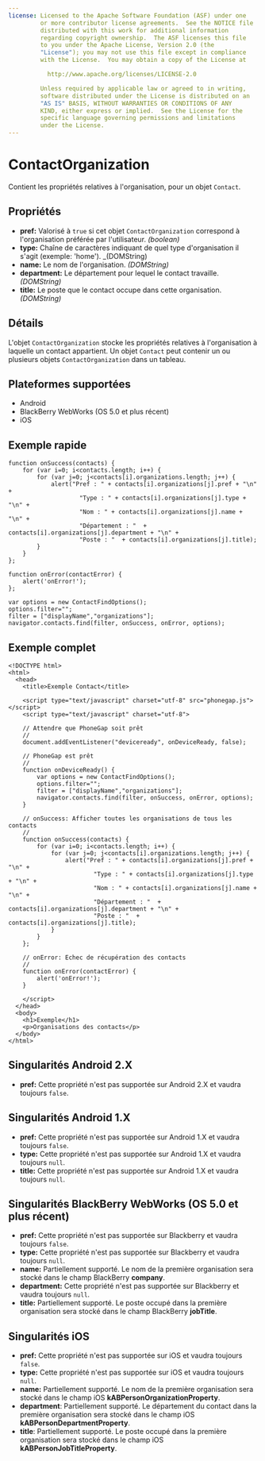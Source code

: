 ```yaml
---
license: Licensed to the Apache Software Foundation (ASF) under one
         or more contributor license agreements.  See the NOTICE file
         distributed with this work for additional information
         regarding copyright ownership.  The ASF licenses this file
         to you under the Apache License, Version 2.0 (the
         "License"); you may not use this file except in compliance
         with the License.  You may obtain a copy of the License at

           http://www.apache.org/licenses/LICENSE-2.0

         Unless required by applicable law or agreed to in writing,
         software distributed under the License is distributed on an
         "AS IS" BASIS, WITHOUT WARRANTIES OR CONDITIONS OF ANY
         KIND, either express or implied.  See the License for the
         specific language governing permissions and limitations
         under the License.
---
```


ContactOrganization
===================

Contient les propriétés relatives à l'organisation, pour un objet `Contact`.

Propriétés
----------
- __pref:__ Valorisé à `true` si cet objet `ContactOrganization` correspond à l'organisation préférée par l'utilisateur. _(boolean)_
- __type:__ Chaîne de caractères indiquant de quel type d'organisation il s'agit (exemple: 'home'). _(DOMString)
- __name:__ Le nom de l'organisation. _(DOMString)_
- __department:__ Le département pour lequel le contact travaille. _(DOMString)_
- __title:__ Le poste que le contact occupe dans cette organisation. _(DOMString)_

Détails
-------

L'objet `ContactOrganization` stocke les propriétés relatives à l'organisation à laquelle un contact appartient.  Un objet `Contact` peut contenir un ou plusieurs objets `ContactOrganization` dans un tableau.

Plateformes supportées
----------------------

- Android
- BlackBerry WebWorks (OS 5.0 et plus récent)
- iOS

Exemple rapide
--------------

    function onSuccess(contacts) {
		for (var i=0; i<contacts.length; i++) {
			for (var j=0; j<contacts[i].organizations.length; j++) {
				alert("Pref : " + contacts[i].organizations[j].pref + "\n" +
						"Type : " + contacts[i].organizations[j].type + "\n" +
						"Nom : " + contacts[i].organizations[j].name + "\n" + 
						"Département : "  + contacts[i].organizations[j].department + "\n" + 
						"Poste : "  + contacts[i].organizations[j].title);
			}
		}
    };

    function onError(contactError) {
        alert('onError!');
    };

    var options = new ContactFindOptions();
	options.filter="";
	filter = ["displayName","organizations"];
    navigator.contacts.find(filter, onSuccess, onError, options);

Exemple complet
---------------

    <!DOCTYPE html>
    <html>
      <head>
        <title>Exemple Contact</title>

        <script type="text/javascript" charset="utf-8" src="phonegap.js"></script>
        <script type="text/javascript" charset="utf-8">

        // Attendre que PhoneGap soit prêt
        //
        document.addEventListener("deviceready", onDeviceReady, false);

        // PhoneGap est prêt
        //
        function onDeviceReady() {
			var options = new ContactFindOptions();
			options.filter="";
			filter = ["displayName","organizations"];
			navigator.contacts.find(filter, onSuccess, onError, options);
        }
    
        // onSuccess: Afficher toutes les organisations de tous les contacts
        //
		function onSuccess(contacts) {
			for (var i=0; i<contacts.length; i++) {
				for (var j=0; j<contacts[i].organizations.length; j++) {
					alert("Pref : " + contacts[i].organizations[j].pref + "\n" +
							"Type : " + contacts[i].organizations[j].type + "\n" +
							"Nom : " + contacts[i].organizations[j].name + "\n" + 
							"Département : "  + contacts[i].organizations[j].department + "\n" + 
							"Poste : "  + contacts[i].organizations[j].title);
				}
			}
		};
    
        // onError: Echec de récupération des contacts
        //
        function onError(contactError) {
            alert('onError!');
        }

        </script>
      </head>
      <body>
        <h1>Exemple</h1>
        <p>Organisations des contacts</p>
      </body>
    </html>
	

Singularités Android 2.X
------------------------

- __pref:__ Cette propriété n'est pas supportée sur Android 2.X et vaudra toujours `false`.

Singularités Android 1.X
------------------------

- __pref:__ Cette propriété n'est pas supportée sur Android 1.X et vaudra toujours `false`.
- __type:__ Cette propriété n'est pas supportée sur Android 1.X et vaudra toujours `null`.
- __title:__ Cette propriété n'est pas supportée sur Android 1.X et vaudra toujours `null`.

Singularités BlackBerry WebWorks (OS 5.0 et plus récent)
--------------------------------------------------------
- __pref:__ Cette propriété n'est pas supportée sur Blackberry et vaudra toujours `false`.
- __type:__ Cette propriété n'est pas supportée sur Blackberry et vaudra toujours `null`.
- __name:__ Partiellement supporté.  Le nom de la première organisation sera stocké dans le champ BlackBerry __company__.
- __department:__ Cette propriété n'est pas supportée sur Blackberry et vaudra toujours `null`.
- __title:__ Partiellement supporté.  Le poste occupé dans la première organisation sera stocké dans le champ BlackBerry __jobTitle__.

Singularités iOS
----------------
- __pref:__ Cette propriété n'est pas supportée sur iOS et vaudra toujours `false`.
- __type:__ Cette propriété n'est pas supportée sur iOS et vaudra toujours `null`.
- __name:__ Partiellement supporté.  Le nom de la première organisation sera stocké dans le champ iOS __kABPersonOrganizationProperty__.
- __department__: Partiellement supporté.  Le département du contact dans la première organisation sera stocké dans le champ iOS __kABPersonDepartmentProperty__.
- __title__: Partiellement supporté.  Le poste occupé dans la première organisation sera stocké dans le champ iOS __kABPersonJobTitleProperty__.


